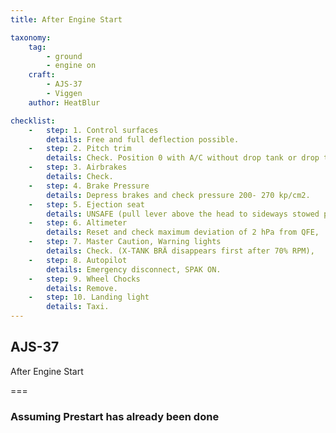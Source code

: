 ```yaml
---
title: After Engine Start

taxonomy:
    tag:
        - ground
        - engine on
    craft:
        - AJS-37
        - Viggen
    author: HeatBlur

checklist:
    -   step: 1. Control surfaces 
        details: Free and full deflection possible. 
    -   step: 2. Pitch trim 
        details: Check. Position 0 with A/C without drop tank or drop tank empty. -3  (nose up) if A/C with external tank mounted.   
    -   step: 3. Airbrakes 
        details: Check. 
    -   step: 4. Brake Pressure 
        details: Depress brakes and check pressure 200- 270 kp/cm2. 
    -   step: 5. Ejection seat 
        details: UNSAFE (pull lever above the head to sideways stowed position), 
    -   step: 6. Altimeter 
        details: Reset and check maximum deviation of 2 hPa from QFE, 
    -   step: 7. Master Caution, Warning lights 
        details: Check. (X-TANK BRÄ disappears first after 70% RPM), 
    -   step: 8. Autopilot 
        details: Emergency disconnect, SPAK ON. 
    -   step: 9. Wheel Chocks 
        details: Remove. 
    -   step: 10. Landing light 
        details: Taxi. 
---
```


## AJS-37 
After Engine Start 

===

### Assuming Prestart has already been done
